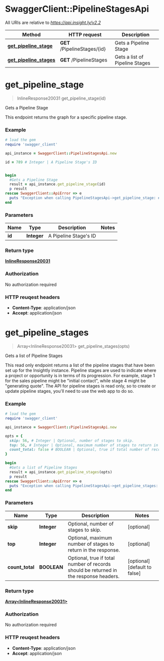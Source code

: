 # SwaggerClient::PipelineStagesApi

All URIs are relative to *https://api.insight.ly/v2.2*

Method | HTTP request | Description
------------- | ------------- | -------------
[**get_pipeline_stage**](PipelineStagesApi.md#get_pipeline_stage) | **GET** /PipelineStages/{id} | Gets a Pipeline Stage
[**get_pipeline_stages**](PipelineStagesApi.md#get_pipeline_stages) | **GET** /PipelineStages | Gets a list of Pipeline Stages


# **get_pipeline_stage**
> InlineResponse20031 get_pipeline_stage(id)

Gets a Pipeline Stage

This endpoint returns the graph for a specific pipeline stage.

### Example
```ruby
# load the gem
require 'swagger_client'

api_instance = SwaggerClient::PipelineStagesApi.new

id = 789 # Integer | A Pipeline Stage's ID


begin
  #Gets a Pipeline Stage
  result = api_instance.get_pipeline_stage(id)
  p result
rescue SwaggerClient::ApiError => e
  puts "Exception when calling PipelineStagesApi->get_pipeline_stage: #{e}"
end
```

### Parameters

Name | Type | Description  | Notes
------------- | ------------- | ------------- | -------------
 **id** | **Integer**| A Pipeline Stage&#39;s ID | 

### Return type

[**InlineResponse20031**](InlineResponse20031.md)

### Authorization

No authorization required

### HTTP reuqest headers

 - **Content-Type**: application/json
 - **Accept**: application/json



# **get_pipeline_stages**
> Array&lt;InlineResponse20031&gt; get_pipeline_stages(opts)

Gets a list of Pipeline Stages

This read only endpoint returns a list of the pipeline stages that have been set up for the Insightly instance.            Pipeline stages are used to indicate where a project or opportunity is in terms of its progression.            For example, stage 1 for the sales pipeline might be \"initial contact\", while stage 4 might be \"generating quote\".            The API for pipeline stages is read only, so to create or update pipeline stages, you'll need to use the web app to do so.

### Example
```ruby
# load the gem
require 'swagger_client'

api_instance = SwaggerClient::PipelineStagesApi.new

opts = { 
  skip: 56, # Integer | Optional, number of stages to skip.
  top: 56, # Integer | Optional, maximum number of stages to return in the response.
  count_total: false # BOOLEAN | Optional, true if total number of records should be returned in the response headers.
}

begin
  #Gets a list of Pipeline Stages
  result = api_instance.get_pipeline_stages(opts)
  p result
rescue SwaggerClient::ApiError => e
  puts "Exception when calling PipelineStagesApi->get_pipeline_stages: #{e}"
end
```

### Parameters

Name | Type | Description  | Notes
------------- | ------------- | ------------- | -------------
 **skip** | **Integer**| Optional, number of stages to skip. | [optional] 
 **top** | **Integer**| Optional, maximum number of stages to return in the response. | [optional] 
 **count_total** | **BOOLEAN**| Optional, true if total number of records should be returned in the response headers. | [optional] [default to false]

### Return type

[**Array&lt;InlineResponse20031&gt;**](InlineResponse20031.md)

### Authorization

No authorization required

### HTTP reuqest headers

 - **Content-Type**: application/json
 - **Accept**: application/json




